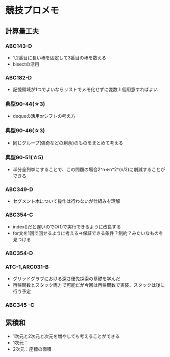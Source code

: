 # 競技プロメモ
## 計算量工夫
### ABC143-D
- 1,2番目に長い棒を固定して3番目の棒を数える
- bisectの活用

### ABC182-D
- 記憶領域が1つでよいならリストでメモ化せずに変数１個用意すればよい

### 典型90-44(☆3)
- dequeの活用orシフトの考え方
### 典型90-46(☆3)
- 同じグループ(偶奇などの剰余)のものをまとめて考える
### 典型90-51(☆5)
- 半分全列挙にすることで、この問題の場合2^n⇒n*2^(n/2)に削減することができる
### ABC349-D
- セグメント木について操作は行わないが仕組みを理解
### ABC354-C
- index()だと遅いのでO(1)で実行できるように改良する
- for文を1回で回せるように考える⇒保証できる条件？制約？みたいなものを見つける
### ABC354-D
### ATC-1,ARC031-B
- グリッドグラブにおける深さ優先探索の基礎を学んだ
- 再帰関数とスタック両方で可能だが今回は再帰関数で実装、スタックは後に行う予定
### ABC345 -C

## 累積和
- 1次元と2次元と次元を増やしても考えることができる
- 1次元：
- 2次元：座標の面積
